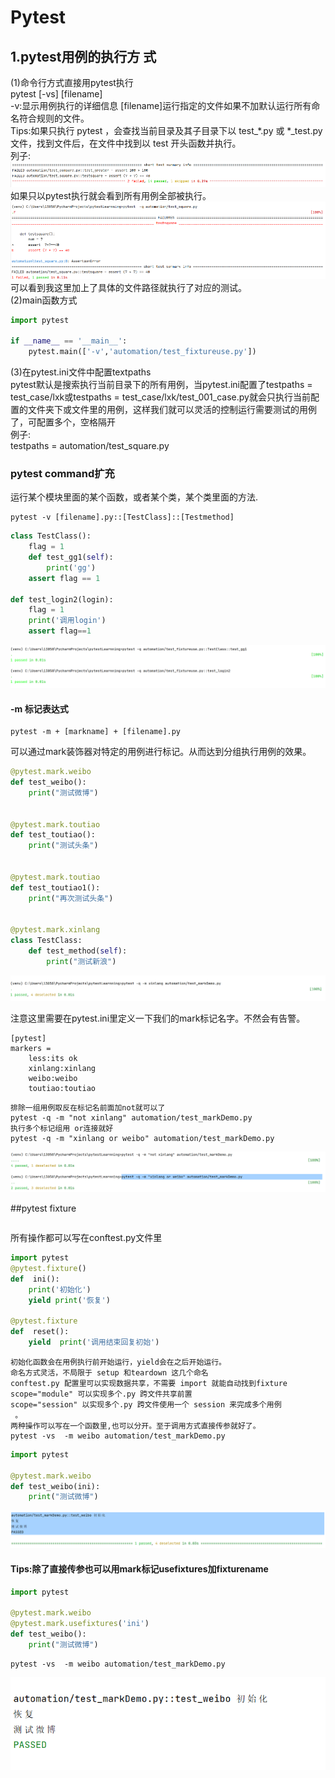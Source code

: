 # Pytest<br/>
## 1.pytest用例的执行方 式<br/>
(1)命令行方式直接用pytest执行<br/>
pytest [-vs] [filename]<br/>
-v:显示用例执行的详细信息
[filename]运行指定的文件如果不加默认运行所有命名符合规则的文件。<br/>
Tips:如果只执行 pytest ，会查找当前目录及其子目录下以  test_*.py  或 *_test.py 文件，找到文件后，在文件中找到以  test 开头函数并执行。<br/>
列子:<br/>
![](.Readme_images/589c7cb0.png)<br/>
如果只以pytest执行就会看到所有用例全部被执行。<br/>
![](.Readme_images/a647d28e.png)<br/>
可以看到我这里加上了具体的文件路径就执行了对应的测试。<br/>
(2)main函数方式<br/>
```python
import pytest

if __name__ == '__main__':
    pytest.main(['-v','automation/test_fixtureuse.py'])

```
(3)在pytest.ini文件中配置textpaths<br/>
pytest默认是搜索执行当前目录下的所有用例，当pytest.ini配置了testpaths = test_case/lxk或testpaths = test_case/lxk/test_001_case.py就会只执行当前配置的文件夹下或文件里的用例，这样我们就可以灵活的控制运行需要测试的用例了，可配置多个，空格隔开<br/>
例子:<br/>
testpaths = automation/test_square.py<br/>

### pytest command扩充 <br/>

运行某个模块里面的某个函数，或者某个类，某个类里面的方法.<br/>
```
pytest -v [filename].py::[TestClass]::[Testmethod]
```
```python
class TestClass():
    flag = 1
    def test_gg1(self):
        print('gg')
    assert flag == 1

def test_login2(login):
    flag = 1
    print('调用login')
    assert flag==1
```
![image](.Readme_images/image.png)

#### -m 标记表达式
```angular2html
pytest -m + [markname] + [filename].py
```
可以通过mark装饰器对特定的用例进行标记。从而达到分组执行用例的效果。
```python
@pytest.mark.weibo
def test_weibo():
    print("测试微博")


@pytest.mark.toutiao
def test_toutiao():
    print("测试头条")


@pytest.mark.toutiao
def test_toutiao1():
    print("再次测试头条")


@pytest.mark.xinlang
class TestClass:
    def test_method(self):
        print("测试新浪")
```
![](./assets/README-1622503862485.png)

注意这里需要在pytest.ini里定义一下我们的mark标记名字。不然会有告警。
```
[pytest]
markers =
    less:its ok
    xinlang:xinlang
    weibo:weibo
    toutiao:toutiao
```
```
排除一组用例取反在标记名前面加not就可以了
pytest -q -m "not xinlang" automation/test_markDemo.py 
执行多个标记组用 or连接就好
pytest -q -m "xinlang or weibo" automation/test_markDemo.py

```
![11](./assets/README-1622504652165.png)

##pytest  fixture
```

```
所有操作都可以写在conftest.py文件里
```python
import pytest
@pytest.fixture()
def  ini():
    print('初始化')
    yield print('恢复')

@pytest.fixture
def  reset():
    yield  print('调用结束回复初始')
```
```
初始化函数会在用例执行前开始运行，yield会在之后开始运行。
命名方式灵活，不局限于 setup 和teardown 这几个命名
conftest.py 配置里可以实现数据共享，不需要 import 就能自动找到fixture
scope="module" 可以实现多个.py 跨文件共享前置
scope="session" 以实现多个.py 跨文件使用一个 session 来完成多个用例
 。
两种操作可以写在一个函数里,也可以分开。至于调用方式直接传参就好了。
pytest -vs  -m weibo automation/test_markDemo.py
```
```python
import pytest

@pytest.mark.weibo
def test_weibo(ini):
    print("测试微博")
```

![](./assets/README-1622505928049.png)
#### Tips:除了直接传参也可以用mark标记usefixtures加fixturename
```python
import pytest

@pytest.mark.weibo
@pytest.mark.usefixtures('ini')
def test_weibo():
    print("测试微博")
```
```commandline
pytest -vs  -m weibo automation/test_markDemo.py
```
![](./assets/README-1622506499340.png)
